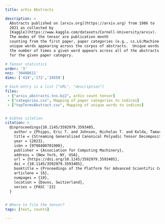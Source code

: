 ```yaml
---
title: arXiv Abstracts

description: >
  Abstracts published on [arxiv.org](https://arxiv.org) from 1986 to
  2021 as collected by
  [Kaggle](https://www.kaggle.com/datasets/Cornell-University/arxiv).
  The modes of the tensor are publication month
  counting from the first paper, paper categories (e.g., cs.LG:Machine Learning), and
  unique words appearing across the corpus of abstracts.  Unique words were constructed by [Spacy's English Core parser](https://spacy.io/models/en).  Tensor entries are
  the number of times a given word appears across all of the abstracts published in the given month
  for the given paper category.

# Tensor statistics
order: '3'
nnz: '30408611'
dims: ['419','172','24558']

# Each entry is a list ["URL", "description"]
files:
 - ["arxiv_abstracts.tns.bz2", arXiv count tensor]
 - ["categories.csv", Mapping of paper categories to indices]
 - ["topTermsAbstract.csv", Mapping of unique words to indices]


# bibtex citation
citation: >
  @inproceedings{10.1145/3592979.3593405,
    author = {Phipps, Eric T. and Johnson, Nicholas T. and Kolda, Tamara G.},
    title = {Streaming Generalized Canonical Polyadic Tensor Decompositions},
    year = {2023},
    isbn = {9798400701900},
    publisher = {Association for Computing Machinery},
    address = {New York, NY, USA},
    url = {https://doi.org/10.1145/3592979.3593405},
    doi = {10.1145/3592979.3593405},
    booktitle = {Proceedings of the Platform for Advanced Scientific Computing Conference},
    articleno = {6},
    numpages = {10},
    location = {Davos, Switzerland},
    series = {PASC '23}
  }
  

# Where to file the tensor?
tags: [text, counts]

---
```

